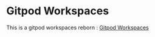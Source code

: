 # Gitpod Workspaces
This is a gitpod workspaces reborn : [Gitpod Workspaces](https://gitpod.io/#https://github.com/fjrXTR/gitpod)
